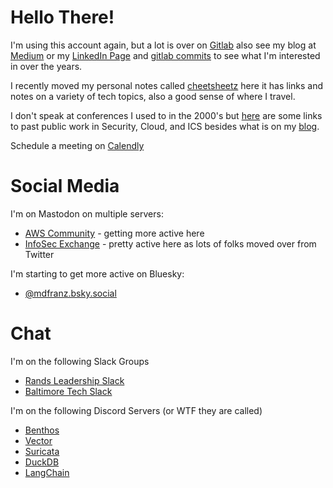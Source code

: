 # Hello There! 

I'm using this account again, but a lot is over on [Gitlab](https://gitlab.com/mdfranz) also see my blog at [Medium](https://blog.mdfranz.com) or my [LinkedIn Page](https://www.linkedin.com/in/matthewdfranz/) and [gitlab commits](https://gitlab.com/users/mdfranz/activity) to see what I'm interested in over the years. 

I recently moved my personal notes called [cheetsheetz](https://github.com/mdfranz/cheetsheetz) here it has links and notes on a variety of tech topics, also a good sense of where I travel. 

I don't speak at conferences I used to in the 2000's but [here](https://github.com/mdfranz/pubs) are some links to past public work in Security, Cloud, and ICS besides what is on my [blog](https://blog.mdfranz.com). 

Schedule a meeting on [Calendly](https://calendly.com/matthewdfranz/)


# Social Media

I'm on Mastodon on multiple servers:
- [AWS Community](https://awscommunity.social/@mdfranz) - getting more active here
- [InfoSec Exchange](https://infosec.exchange/@mdfranz) - pretty active here as lots of folks moved over from Twitter



I'm starting to get more active on Bluesky:
- [@mdfranz.bsky.social](https://bsky.app/profile/mdfranz.bsky.social)

# Chat 

I'm on the following Slack Groups
- [Rands Leadership Slack](https://rands-leadership.slack.com/)
- [Baltimore Tech Slack](https://baltimoretech.slack.com/)

I'm on the following Discord Servers (or WTF they are called)
- [Benthos](https://discord.gg/6VaWjzP)
- [Vector](https://discord.com/invite/dX3bdkF)
- [Suricata](https://discord.gg/t3rV2x7MrG)
- [DuckDB](https://discord.duckdb.org/)
- [LangChain](https://discord.com/invite/6adMQxSpJS)


<!---
mdfranz/mdfranz is a ✨ special ✨ repository because its `README.md` (this file) appears on your GitHub profile.
You can click the Preview link to take a look at your changes.
--->
